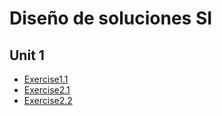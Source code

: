 # Diseño de soluciones SI

## Unit 1
- [Exercise1.1](https://deyarza.github.io/design-si/exercise1.1)
- [Exercise2.1](https://deyarza.github.io/design-si/exercise2.1)
- [Exercise2.2](https://deyarza.github.io/design-si/exercise2.2)
